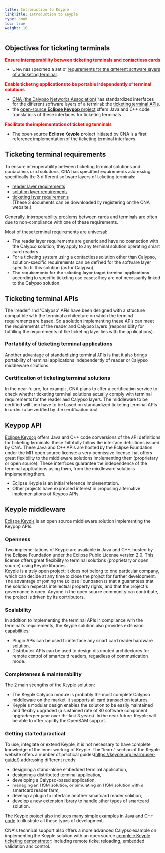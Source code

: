 ```yaml
---
title: Introduction to Keyple
linkTitle: Introduction to Keyple
type: book
toc: true
weight: 10
---
```

## Objectives for ticketing terminals

<span style="color: red;">**Ensure interoperability between ticketing terminals and contactless cards**</span>
- CNA has specified a set of [requirements for the different software layers of a ticketing terminal](https://keyple-support.calypsonet.org/keyple-support/introduction/#ticketing-terminal-requirements).

<span style="color: red;">**Enable ticketing applications to be portable independently of terminal solutions**</span>
- [CNA (the Calypso Networks Association)](https://calypsonet.org/) has standardized interfaces for the different software layers of a terminal: the [ticketing terminal APIs](https://terminal-api.calypsonet.org/).
- the [open-source **Eclipse Keypop**  project](https://keypop.org/) offers Java and C++ code translations of these interfaces for ticketing terminals .

<span style="color: red;">**Facilitate the implementation of ticketing terminals**</span>
- The [open-source **Eclipse Keyple** project](https://keyple.org/) initiated by CNA is a first reference implementation of the ticketing terminal interfaces.


## Ticketing terminal requirements
To ensure interoperability between ticketing terminal solutions and contactless card solutions, CNA has specified requirements addressing specifically the 3 different software layers of ticketing terminals:
- [reader layer requirements](https://calypsonet.org/document/reader-layer-requirements-v2-0-200422/)
- [solution layer requirements](https://calypsonet.org/document/calypso-layer-requirements-v2-0-200423/)
- [ticketing layer requirements](https://calypsonet.org/document/ticketing-layer-requirements-v2-0-200430/)
  <br>(These 3 documents can be downloaded by registering on the CNA website.)

Generally, interoperability problems between cards and terminals are often due to non-compliance with one of these requirements.

Most of these terminal requirements are universal:
- The reader layer requirements are generic and have no connection with the Calypso solution; they apply to any terminal solution operating smart card readers.
- For a ticketing system using a contactless solution other than Calypso, solution-specific requirements can be defined for the software layer specific to this solution (as for Calypso).
- The requirements for the ticketing layer target terminal applications according to specific ticketing use cases: they are not necessarily linked to the Calypso solution.

## Ticketing terminal APIs
The 'reader' and 'Calypso' APIs have been designed with a structure compatible with the terminal architecture on which the terminal requirements are based. So a solution implementing these APIs can meet the requirements of the reader and Calypso layers (responsibility for fulfilling the requirements of the ticketing layer lies with the applications).

### Portability of ticketing terminal applications
Another advantage of standardizing terminal APIs is that it also brings portability of terminal applications independently of reader or Calypso middleware solutions.

### Certification of ticketing terminal solutions
In the near future, for example, CNA plans to offer a certification service to check whether ticketing terminal solutions actually comply with terminal requirements for the reader and Calypso layers.
The middleware to be certified will then have to be based on standardized ticketing terminal APIs in order to be verified by the certification tool.


## Keypop API
[Eclipse Keypop](https://keypop.org/) offers Java and C++ code conversions of the API definitions for ticketing terminals: these faithfully follow the interface definitions issued by CNA.
These Java and C++ APIs are hosted by the Eclipse Foundation under the MIT open source license: a very permissive license that offers great flexibility to the middleware solutions implementing them (proprietary or open source).
These interfaces guarantee the independence of the terminal applications using them, from the middleware solutions implementing them.
- Eclipse Keyple is an initial reference implementation.
- Other projects have expressed interest in proposing alternative implementations of Keypop APIs.

## Keyple middleware
[Eclispe Keyple](https://keyple.org/) is an open source middleware solution implementing the Keypop APIs.

### Openness
Two implementations of Keyple are available in Java and C++, hosted by the Eclipse Foundation under the Eclipse Public License version 2.0. This license offers great flexibility to terminal solutions (proprietary or open source) using Keyple libraries.
<br>Keyple is a truly open project: it does not belong to one particular company, which can decide at any time to close the project for further development. The advantage of joining the Eclipse Foundation is that it guarantees that the solution respects intellectual property rights, and that the project's governance is open. Anyone in the open source community can contribute, the project is driven by its contributors.

### Scalability
In addition to implementing the terminal APIs in compliance with the terminal's requirements, the Keyple solution also provides extension capabilities:
- Plugin APIs can be used to interface any smart card reader hardware solution.
- Distributed APIs can be used to design distributed architectures for remote control of smartcard readers, regardless of communication mode.

### Completeness & maintenability
The 2 main strengths of the Keyple solution:
- The Keyple Calypso module is probably the most complete Calypso middleware on the market: it supports all card transaction features.
- Keyple's modular design enables the solution to be easily maintained and flexibly upgraded (a sustained rate of 80 software component upgrades per year over the last 3 years). In the near future, Keyple will be able to offer rapidly the OpenSAM support.

### Getting started practical
To use, integrate or extend Keyple, it is not necessary to have complete knowledge of the inner working of Keyple. The “learn” section of the Keyple website offers a number of practical guides(https://keyple.org/learn/user-guide/) addressing different needs:
- designing a stand-alone embedded terminal application,
- designing a distributed terminal application,
- developing a Calypso-based application,
- managing an HSM solution, or simulating an HSM solution with a smartcard reader farm,
- develop a plugin to interface another smartcard reader solution,
- develop a new extension library to handle other types of smartcard solution.

The Keyple project also includes many simple [examples in Java and C++ code](https://keyple.org/learn/code-samples/) to illustrate all these types of development.

CNA's technical support also offers a more advanced Calypso example on implementing the Keyple solution with an open source [complete Keyple ticketing demonstrator](https://keyple-support.calypsonet.org/keyple-support/ticketing-demo/): including remote ticket reloading, embedded validation and control.
